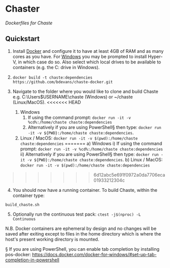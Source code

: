 Chaster
=======

*Dockerfiles for Chaste*

Quickstart
----------

1. Install [Docker](https://www.docker.com) and configure it to have at least 4GB of RAM and as many cores as you have. For [Windows](https://docs.docker.com/docker-for-windows/install/#download-docker-for-windows) you may be prompted to install Hyper-V, in which case do so. Also select which local drives to be available to containers (e.g. the C: drive in Windows).

2. `docker build -t chaste:dependencies https://github.com/bdevans/chaste-docker.git`

3. Navigate to the folder where you would like to clone and build Chaste e.g. C:\Users\$USERNAME\chaste (Windows) or ~/chaste (Linux/MacOS).
<<<<<<< HEAD
   1. Windows
      1. If using the command prompt: `docker run -it -v %cd%:/home/chaste chaste:dependencies`
      2. Alternatively if you are using PowerShell§ then type: `docker run -it -v ${PWD}:/home/chaste chaste:dependencies`.
   2. Linux / MacOS: `docker run -it -v $(pwd):/home/chaste chaste:dependencies`
=======
   a) Windows
      i) If using the command prompt: `docker run -it -v %cd%:/home/chaste chaste:dependencies`
      ii) Alternatively if you are using PowerShell§ then type: `docker run -it -v ${PWD}:/home/chaste chaste:dependencies`.
   b) Linux / MacOS: `docker run -it -v $(pwd):/home/chaste chaste:dependencies`
>>>>>>> 6d12abc5e691f0972a0da7706eca01933212304c

4. You should now have a running container. To build Chaste, within the container type:
```
build_chaste.sh
```

5. Optionally run the continuous test pack: `ctest -j$(nproc) -L Continuous`


<div class="alert alert-success">
N.B. Docker containers are ephemeral by design and no changes will be saved after exiting except to files in the home directory which is where the host's present working directory is mounted.
</div>

§ If you are using PowerShell, you can enable tab completion by installing pos-docker: https://docs.docker.com/docker-for-windows/#set-up-tab-completion-in-powershell
